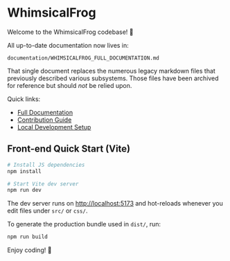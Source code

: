 # WhimsicalFrog

Welcome to the WhimsicalFrog codebase! 🎉

All up-to-date documentation now lives in:

```
documentation/WHIMSICALFROG_FULL_DOCUMENTATION.md
```

That single document replaces the numerous legacy markdown files that previously described various subsystems. Those files have been archived for reference but should *not* be relied upon.

Quick links:
* [Full Documentation](documentation/WHIMSICALFROG_FULL_DOCUMENTATION.md)
* [Contribution Guide](documentation/WHIMSICALFROG_FULL_DOCUMENTATION.md#11-contribution-guide)
* [Local Development Setup](documentation/WHIMSICALFROG_FULL_DOCUMENTATION.md#4-local-development)

## Front-end Quick Start (Vite)

```bash
# Install JS dependencies
npm install

# Start Vite dev server
npm run dev
```

The dev server runs on [http://localhost:5173](http://localhost:5173) and hot-reloads whenever you edit files under `src/` or `css/`.

To generate the production bundle used in `dist/`, run:

```bash
npm run build
```

Enjoy coding! 🐸
